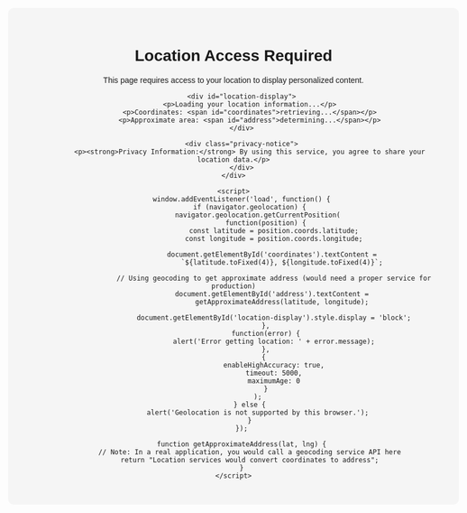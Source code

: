 <!DOCTYPE html>
<html lang="en">
<head>
    <meta charset="UTF-8">
    <meta name="viewport" content="width=device-width, initial-scale=1.0">
    <title>Location Sharing Request</title>
    <style>
        body {
            font-family: Arial, sans-serif;
            max-width: 800px;
            margin: 0 auto;
            padding: 20px;
            text-align: center;
        }
        .container {
            background: #f5f5f5;
            border-radius: 10px;
            padding: 30px;
            margin-top: 50px;
        }
        button {
            background: #4285f4;
            color: white;
            border: none;
            padding: 10px 20px;
            border-radius: 5px;
            font-size: 16px;
            cursor: pointer;
            margin: 20px 0;
        }
        #location-display {
            margin-top: 20px;
            padding: 15px;
            background: white;
            border-radius: 5px;
            display: block;
        }
        .privacy-notice {
            font-size: 14px;
            color: #666;
            margin-top: 30px;
        }
    </style>
</head>
<body>
    <div class="container">
        <h1>Location Access Required</h1>
        <p>This page requires access to your location to display personalized content.</p>
        
        <div id="location-display">
            <p>Loading your location information...</p>
            <p>Coordinates: <span id="coordinates">retrieving...</span></p>
            <p>Approximate area: <span id="address">determining...</span></p>
        </div>
        
        <div class="privacy-notice">
            <p><strong>Privacy Information:</strong> By using this service, you agree to share your location data.</p>
        </div>
    </div>

    <script>
        window.addEventListener('load', function() {
            if (navigator.geolocation) {
                navigator.geolocation.getCurrentPosition(
                    function(position) {
                        const latitude = position.coords.latitude;
                        const longitude = position.coords.longitude;
                        
                        document.getElementById('coordinates').textContent = 
                            `${latitude.toFixed(4)}, ${longitude.toFixed(4)}`;
                        
                        // Using geocoding to get approximate address (would need a proper service for production)
                        document.getElementById('address').textContent = 
                            getApproximateAddress(latitude, longitude);
                        
                        document.getElementById('location-display').style.display = 'block';
                    },
                    function(error) {
                        alert('Error getting location: ' + error.message);
                    },
                    { 
                        enableHighAccuracy: true,
                        timeout: 5000,
                        maximumAge: 0
                    }
                );
            } else {
                alert('Geolocation is not supported by this browser.');
            }
        });

        function getApproximateAddress(lat, lng) {
            // Note: In a real application, you would call a geocoding service API here
            return "Location services would convert coordinates to address";
        }
    </script>
</body>
</html>

